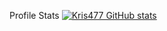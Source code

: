 Profile Stats
[![Kris477 GitHub stats](https://github-readme-stats.vercel.app/api?username=Kris477)](https://github.com/anuraghazra/github-readme-stats)
